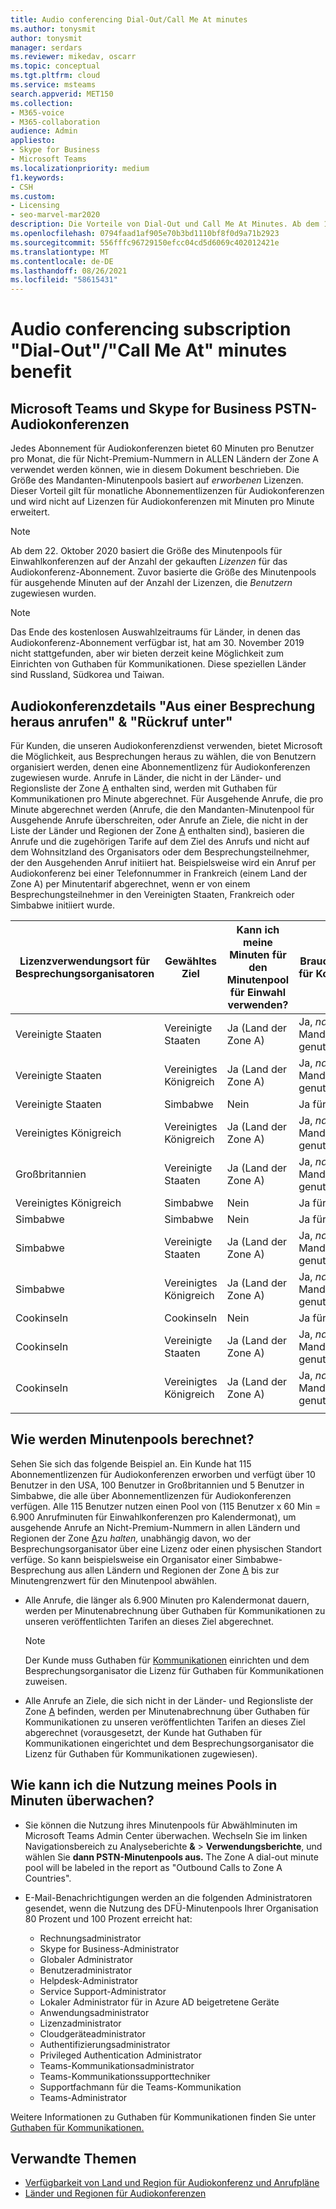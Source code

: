 ```yaml
---
title: Audio conferencing Dial-Out/Call Me At minutes
ms.author: tonysmit
author: tonysmit
manager: serdars
ms.reviewer: mikedav, oscarr
ms.topic: conceptual
ms.tgt.pltfrm: cloud
ms.service: msteams
search.appverid: MET150
ms.collection:
- M365-voice
- M365-collaboration
audience: Admin
appliesto:
- Skype for Business
- Microsoft Teams
ms.localizationpriority: medium
f1.keywords:
- CSH
ms.custom:
- Licensing
- seo-marvel-mar2020
description: Die Vorteile von Dial-Out und Call Me At Minutes. Ab dem 1. Dezember 2019 bietet jedes Audiokonferenzabonnement 60 Minuten pro Benutzer pro Monat für Länder in Zone A.
ms.openlocfilehash: 0794faad1af905e70b3bd1110bf8f0d9a71b2923
ms.sourcegitcommit: 556fffc96729150efcc04cd5d6069c402012421e
ms.translationtype: MT
ms.contentlocale: de-DE
ms.lasthandoff: 08/26/2021
ms.locfileid: "58615431"
---
```

# <a name="audio-conferencing-subscription-dial-outcall-me-at-minutes-benefit"></a>Audio conferencing subscription "Dial-Out"/"Call Me At" minutes benefit

## <a name="microsoft-teams-and-skype-for-business-pstn-audio-conferencing"></a>Microsoft Teams und Skype for Business PSTN-Audiokonferenzen

Jedes Abonnement für Audiokonferenzen bietet 60 Minuten pro Benutzer pro Monat, die für Nicht-Premium-Nummern in ALLEN Ländern der Zone A verwendet werden können, wie in diesem Dokument beschrieben. Die Größe des Mandanten-Minutenpools basiert auf *erworbenen* Lizenzen. Dieser Vorteil gilt für monatliche  Abonnementlizenzen für Audiokonferenzen und wird nicht auf Lizenzen für Audiokonferenzen mit Minuten pro Minute erweitert.

> [!NOTE]
> Ab dem 22. Oktober 2020 basiert die Größe des Minutenpools für Einwahlkonferenzen auf der Anzahl der gekauften *Lizenzen* für das Audiokonferenz-Abonnement. Zuvor basierte die Größe des Minutenpools für ausgehende Minuten auf der Anzahl der Lizenzen, die *Benutzern* zugewiesen wurden.


> [!NOTE]
> Das Ende [](complimentary-dial-out-period.md) des kostenlosen Auswahlzeitraums für Länder, in denen das Audiokonferenz-Abonnement verfügbar ist, hat am 30. November 2019 nicht stattgefunden, aber wir bieten derzeit keine Möglichkeit zum Einrichten von Guthaben für Kommunikationen. Diese speziellen Länder sind Russland, Südkorea und Taiwan.

## <a name="audio-conferencing-dial-out-from-a-meeting--call-me-at-details"></a>Audiokonferenzdetails "Aus einer Besprechung heraus anrufen" & "Rückruf unter"

Für Kunden, die unseren Audiokonferenzdienst verwenden, bietet Microsoft die Möglichkeit, aus Besprechungen heraus zu wählen, die von Benutzern organisiert werden, denen eine Abonnementlizenz für Audiokonferenzen zugewiesen wurde. Anrufe in Länder, die nicht in der Länder- und Regionsliste der Zone [A](audio-conferencing-zones.md) enthalten sind, werden mit Guthaben für Kommunikationen pro Minute abgerechnet. Für Ausgehende Anrufe, die pro Minute abgerechnet werden (Anrufe, die den Mandanten-Minutenpool für Ausgehende Anrufe überschreiten, oder Anrufe an Ziele, die nicht in der Liste der Länder und Regionen der Zone [A](audio-conferencing-zones.md) enthalten sind), basieren die Anrufe und die zugehörigen Tarife auf dem Ziel des Anrufs und nicht auf dem Wohnsitzland des Organisators oder dem Besprechungsteilnehmer, der den Ausgehenden Anruf initiiert hat. Beispielsweise wird ein Anruf per Audiokonferenz bei einer Telefonnummer in Frankreich (einem Land der Zone A) per Minutentarif abgerechnet, wenn er von einem Besprechungsteilnehmer in den Vereinigten Staaten, Frankreich oder Simbabwe initiiert wurde. 


|Lizenzverwendungsort für Besprechungsorganisatoren |Gewähltes Ziel |Kann ich meine Minuten für den Minutenpool für Einwahl verwenden?|Brauche ich Guthaben für Kommunikationen?|
|---------|---------|---------|---------|
|Vereinigte Staaten |Vereinigte Staaten |Ja (Land der Zone A) |Ja, *nachdem* der Mandantenminutenpool genutzt wurde         |
|Vereinigte Staaten |Vereinigtes Königreich|Ja (Land der Zone A) |  Ja, *nachdem* der Mandantenminutenpool genutzt wurde       |
|Vereinigte Staaten     |Simbabwe|    Nein     |     Ja für *ALLE* Anrufe    |
|Vereinigtes Königreich     |Vereinigtes Königreich|Ja (Land der Zone A) |  Ja, *nachdem* der Mandantenminutenpool genutzt wurde       |
|Großbritannien     |Vereinigte Staaten |Ja (Land der Zone A) |  Ja, *nachdem* der Mandantenminutenpool genutzt wurde       |
|Vereinigtes Königreich     |Simbabwe|    Nein     |   Ja für *ALLE* Anrufe      |
|Simbabwe     |Simbabwe|    Nein     |    Ja für *ALLE* Anrufe     |
|Simbabwe     |Vereinigte Staaten | Ja (Land der Zone A) | Ja, *nachdem* der Mandantenminutenpool genutzt wurde        |
|Simbabwe     |Vereinigtes Königreich | Ja (Land der Zone A) | Ja, *nachdem* der Mandantenminutenpool genutzt wurde        |
|Cookinseln     |Cookinseln |   Nein      |    Ja für *ALLE* Anrufe     |
|Cookinseln     |Vereinigte Staaten  | Ja (Land der Zone A) |  Ja, *nachdem* der Mandantenminutenpool genutzt wurde       |
|Cookinseln     |Vereinigtes Königreich | Ja (Land der Zone A) | Ja, *nachdem* der Mandantenminutenpool genutzt wurde        |
|    |         |         |         |

## <a name="how-are-minute-pools-calculated"></a>Wie werden Minutenpools berechnet?

Sehen Sie sich das folgende Beispiel an. Ein Kunde hat 115 Abonnementlizenzen für Audiokonferenzen erworben und verfügt über 10 Benutzer in den USA, 100 Benutzer in Großbritannien und 5 Benutzer in Simbabwe, die alle über Abonnementlizenzen für Audiokonferenzen verfügen. Alle 115 Benutzer nutzen einen Pool von (115 Benutzer x 60 Min = 6.900 Anrufminuten für Einwahlkonferenzen pro Kalendermonat), um ausgehende Anrufe an Nicht-Premium-Nummern in allen Ländern und Regionen der Zone [A](audio-conferencing-zones.md)zu *halten,* unabhängig davon, wo der Besprechungsorganisator über eine Lizenz oder einen physischen Standort verfüge. So kann beispielsweise ein Organisator einer Simbabwe-Besprechung aus allen Ländern und Regionen der Zone [A](audio-conferencing-zones.md) bis zur Minutengrenzwert für den Minutenpool abwählen.

- Alle Anrufe, die länger als 6.900 Minuten pro Kalendermonat dauern, werden per Minutenabrechnung über Guthaben für Kommunikationen zu unseren veröffentlichten Tarifen an dieses Ziel abgerechnet. 

   > [!NOTE]
   > Der Kunde muss Guthaben für [Kommunikationen](what-are-communications-credits.md) einrichten und dem Besprechungsorganisator die Lizenz für Guthaben für Kommunikationen zuweisen.

- Alle Anrufe an Ziele, die sich nicht in der Länder- und Regionsliste der Zone [A](audio-conferencing-zones.md) befinden, werden per Minutenabrechnung über Guthaben für Kommunikationen zu unseren veröffentlichten Tarifen an dieses Ziel abgerechnet (vorausgesetzt, der Kunde hat Guthaben für Kommunikationen eingerichtet und dem Besprechungsorganisator die Lizenz für Guthaben für Kommunikationen zugewiesen).

## <a name="how-can-i-monitor-minute-my-pool-usage"></a>Wie kann ich die Nutzung meines Pools in Minuten überwachen?

- Sie können die Nutzung ihres Minutenpools für Abwählminuten im Microsoft Teams Admin Center überwachen. Wechseln Sie im linken Navigationsbereich zu Analyseberichte **&**  >  **Verwendungsberichte**, und wählen Sie **dann PSTN-Minutenpools aus.** The Zone A dial-out minute pool will be labeled in the report as "Outbound Calls to Zone A Countries".
- E-Mail-Benachrichtigungen werden an die folgenden Administratoren gesendet, wenn die Nutzung des DFÜ-Minutenpools Ihrer Organisation 80 Prozent und 100 Prozent erreicht hat:

  - Rechnungsadministrator
  - Skype for Business-Administrator
  - Globaler Administrator 
  - Benutzeradministrator
  - Helpdesk-Administrator
  - Service Support-Administrator
  - Lokaler Administrator für in Azure AD beigetretene Geräte 
  - Anwendungsadministrator
  - Lizenzadministrator
  - Cloudgeräteadministrator
  - Authentifizierungsadministrator
  - Privileged Authentication Administrator
  - Teams-Kommunikationsadministrator
  - Teams-Kommunikationssupporttechniker
  - Supportfachmann für die Teams-Kommunikation
  - Teams-Administrator

Weitere Informationen zu Guthaben für Kommunikationen finden Sie unter [Guthaben für Kommunikationen.](what-are-communications-credits.md)

## <a name="related-topics"></a>Verwandte Themen

- [Verfügbarkeit von Land und Region für Audiokonferenz und Anrufpläne](country-and-region-availability-for-audio-conferencing-and-calling-plans/country-and-region-availability-for-audio-conferencing-and-calling-plans.md)
- [Länder und Regionen für Audiokonferenzen](audio-conferencing-zones.md)
